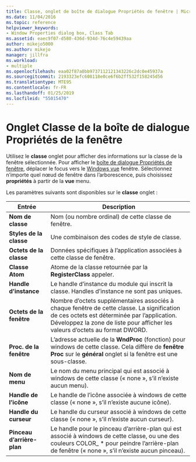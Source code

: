 ```yaml
---
title: Classe, onglet de boîte de dialogue Propriétés de fenêtre | Microsoft Docs
ms.date: 11/04/2016
ms.topic: reference
helpviewer_keywords:
- Window Properties dialog box, Class Tab
ms.assetid: eaec9f07-d580-436d-934d-76c4e59439aa
author: mikejo5000
ms.author: mikejo
manager: jillfra
ms.workload:
- multiple
ms.openlocfilehash: eaa02f87a0bb9737112121343226c2dc0e45937a
ms.sourcegitcommit: 2193323efc608118e0ce6f6b2ff532f158245d56
ms.translationtype: MTE95
ms.contentlocale: fr-FR
ms.lasthandoff: 01/25/2019
ms.locfileid: "55015470"
---
```

# <a name="class-tab-window-properties-dialog-box"></a>Onglet Classe de la boîte de dialogue Propriétés de la fenêtre
Utilisez le **classe** onglet pour afficher des informations sur la classe de la fenêtre sélectionnée. Pour afficher le [boîte de dialogue Propriétés de fenêtre](../debugger/window-properties-dialog-box.md), déplacer le focus vers le [Windows vue](../debugger/windows-view.md) fenêtre. Sélectionnez n’importe quel nœud de fenêtre dans l’arborescence, puis choisissez **propriétés** à partir de la **vue** menu.  
  
 Les paramètres suivants sont disponibles sur le **classe** onglet :  
  
|Entrée|Description|  
|-----------|-----------------|  
|**Nom de classe**|Nom (ou nombre ordinal) de cette classe de fenêtre.|  
|**Styles de la classe**|Une combinaison des codes de style de classe.|  
|**Octets de la classe**|Données spécifiques à l’application associées à cette classe de fenêtre.|  
|**Classe Atom**|Atome de la classe retournée par la **RegisterClass** appeler.|  
|**Handle d’instance**|Le handle d’instance du module qui inscrit la classe. Handles d’instance ne sont pas uniques.|  
|**Octets de la fenêtre**|Nombre d’octets supplémentaires associés à chaque fenêtre de cette classe. La signification de ces octets est déterminée par l’application. Développez la zone de liste pour afficher les valeurs d’octets au format DWORD.|  
|**Proc. de la fenêtre**|L’adresse actuelle de la **WndProc** (fonction) pour windows de cette classe. Cela diffère de **fenêtre Proc** sur le **général** onglet si la fenêtre est une sous-classe.|  
|**Nom de menu**|Le nom du menu principal qui est associé à windows de cette classe (« none », s’il n’existe aucun menu).|  
|**Handle de l’icône**|Le handle de l’icône associée à windows de cette classe (« none », s’il n’existe aucune icône).|  
|**Handle du curseur**|Le handle du curseur associé à windows de cette classe (« none », s’il n’existe aucun curseur).|  
|**Pinceau d’arrière-plan**|Le handle pour le pinceau d’arrière-plan qui est associé à windows de cette classe, ou une des couleurs COLOR_ * pour peindre l’arrière-plan de fenêtre (« none », s’il n’existe aucun pinceau).|